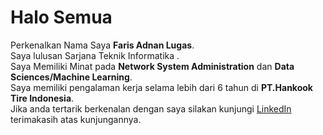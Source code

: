 # Halo  Semua
Perkenalkan Nama Saya **Faris Adnan Lugas**.\
Saya lulusan Sarjana Teknik Informatika .\
Saya Memiliki Minat pada **Network System Administration** dan **Data Sciences/Machine Learning**.\
Saya memiliki pengalaman kerja selama lebih dari 6 tahun di **PT.Hankook Tire Indonesia**.\
Jika anda tertarik berkenalan dengan saya silakan kunjungi [LinkedIn](https://www.linkedin.com/in/faris-adnan-lugas-7835b31a3/) terimakasih atas kunjungannya.

